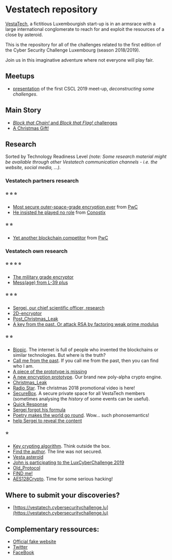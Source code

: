 # Vestatech repository

[VestaTech](https://www.linkedin.com/showcase/vestatech-luxembourg), a fictitious
Luxembourgish start-up is in an armsrace with a large international conglomerate to reach
for and exploit the resources of a close by asteroid.

This is the repository for all of the challenges related to the first edition of the Cyber Security Challenge Luxembourg (season 2018/2019).

Join us in this imaginative adventure where not everyone will play fair.


## Meetups

- [presentation](https://github.com/cedricbonhomme/deconstructing_some_challenges_ECSCL_2019)
of the first CSCL 2019 meet-up, *deconstructing some challenges*.


## Main Story
- [_Block that Chain!_ and _Block that Flag!_ challenges](blockchain-5.0-POC/chain)
- [A Christmas Gift!](Christmas%20gift/)


## Research

Sorted by Technology Readiness Level <i>(note: Some research material might be available through other Vestatech communication channels - i.e. the website, social media, ...)</i>.


### Vestatech partners research

#### :star: :star: :star:
- [Most secure outer-space-grade encryption ever](vestatech_partners_challenges/PwC/most-secure-outer-space-grade-encryption-ever/README.md) from [PwC](https://www.pwc.lu)
- [He insisted he played no role](vestatech_partners_challenges/Conostix/He_insisted_he_played_no_role/) from [Conostix](http://www.conostix.com)


#### :star: :star:
- [Yet another blockchain competitor](vestatech_partners_challenges/PwC/yet-another-blockchain/README.md) from [PwC](https://www.pwc.lu)


### Vestatech own research

#### :star: :star: :star: :star:
- [The military grade encryptor](challenges/the-military-grade-encryptor/)
- [Mess(age) from L-39 plus](challenges/message-from-space/message-from-L-39plus.cap)

#### :star: :star: :star:
- [Sergei, our chief scientific officer, research](challenges/sergei/Sergei.png)
- [2D-encryptor](challenges/2D-encryptor/crypto)
- [Post_Christmas_Leak](challenges/Post_Christmas_Leak/)
- [A key from the past. Or attack RSA by factoring weak prime modulus](challenges/A_key_from_the_past/)

#### :star: :star:
- [Biopic](challenges/biopic-challenge/biopic.base64). The internet is full of people who invented the blockchains or similar technologies. But where is the truth?
- [Call me from the past](challenges/call-me-from-the-past/final.wav). If you call me from the past, then you can find who I am.
- [A piece of the prototype is missing](challenges/the-missing-piece/)
- [A new encryption prototype](challenges/a-new-encryption-prototype/secret). Our brand new poly-alpha crypto engine.
- [Christmas_Leak](challenges/Christmas_Leak)
- [Radio Star](challenges/Radio_Star). The christmas 2018 promotional video is here!
- [SecureBox](challenges/SecureBox). A secure private space for all VestaTech members (sometimes analysing the _history_ of some events can be useful).
- [Quick Response](challenges/Quick_Response/)
- [Sergei forgot his formula](challenges/Sergei_forgot_his_formula/wip.py)
- [Poetry makes the world go round](challenges/Poetry/). Wow... such phonosemantics!
- [help Sergei to reveal the content](challenges/SecureBox/sergei/42andMe-2018.csv.zip)

#### :star:
- [Key crypting algorithm](challenges/key-crypting/secret). Think outside the box.
- [Find the author](challenges/find-the-author/gift.cap). The line was not secured.
- [Vesta asteroid](challenges/Vesta-asteroid/vesta.png)
- [John is participating to the LuxCyberChallenge 2019](challenges/John_is_participating_to_the_LuxCyberChallenge_2019/Archive_18-12-19_08-26-14.har)
- [Old_Protocol](challenges/Old_Protocol/)
- [FIND me!](challenges/WIFI-Geo-Caching)
- [AES128Crypto](challenges/SuperCyberSecureCyberHyperCyber). Time for some serious hacking!


## Where to submit your discoveries?

- [https://vestatech.cybersecuritychallenge.lu](https://vestatech.cybersecuritychallenge.lu)


## Complementary ressources:

- [Official fake website](http://www.vestatech.lu)
- [Twitter](https://twitter.com/VestaTechSpace)
- [FaceBook](https://www.facebook.com/VestaTechLuxembourg)
